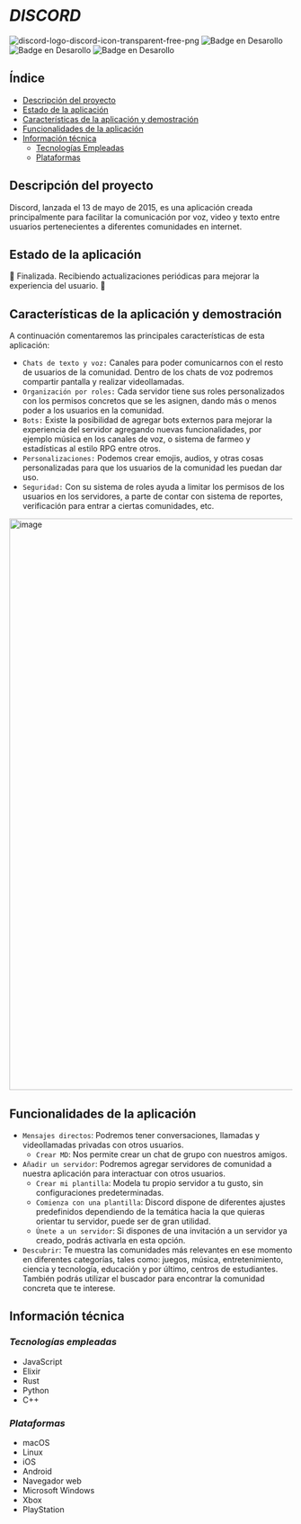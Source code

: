# ***DISCORD***

![discord-logo-discord-icon-transparent-free-png](https://github.com/user-attachments/assets/0852b2f4-7627-4d16-9c62-cdcd024900e9)
![Badge en Desarollo](https://img.shields.io/badge/ESTADO-EN%20ACTIVO-green)
![Badge en Desarollo](https://img.shields.io/badge/VERSION-03/09/2025-blue)
![Badge en Desarollo](https://img.shields.io/badge/LANZAMIENTO-13/05/2015-blue)
## Índice
* [Descripción del proyecto](#descripción-del-proyecto)
* [Estado de la aplicación](#estado-de-la-aplicación)
* [Características de la aplicación y demostración](#características-de-la-aplicación-y-demostración)
* [Funcionalidades de la aplicación](#funcionalidades-de-la-aplicación)
* [Información técnica](#información-técnica)
  - [Tecnologías Empleadas](#tecnologías-empleadas)
  - [Plataformas](#plataformas)

## Descripción del proyecto

Discord, lanzada el 13 de mayo de 2015, es una aplicación creada principalmente para facilitar la comunicación por voz, video y texto entre usuarios pertenecientes a diferentes comunidades en internet.

## Estado de la aplicación

:construction: Finalizada. Recibiendo actualizaciones periódicas para mejorar la experiencia del usuario. :construction:

## Características de la aplicación y demostración

A continuación comentaremos las principales características de esta aplicación: 

- `Chats de texto y voz:` Canales para poder comunicarnos con el resto de usuarios de la comunidad. Dentro de los chats de voz podremos compartir pantalla y realizar videollamadas.
- `Organización por roles:` Cada servidor tiene sus roles personalizados con los permisos concretos que se les asignen, dando más o menos poder a los usuarios en la comunidad.
- `Bots:` Existe la posibilidad de agregar bots externos para mejorar la experiencia del servidor agregando nuevas funcionalidades, por ejemplo música en los canales de voz, o sistema de farmeo y estadísticas al estilo RPG entre otros.
- `Personalizaciones:` Podemos crear emojis, audios, y otras cosas personalizadas para que los usuarios de la comunidad les puedan dar uso.
- `Seguridad:` Con su sistema de roles ayuda a limitar los permisos de los usuarios en los servidores, a parte de contar con sistema de reportes, verificación para entrar a ciertas comunidades, etc.

<img width="1919" height="1017" alt="image" src="https://github.com/user-attachments/assets/347d8b07-e869-44c2-a423-7761a523e9e5" />


## Funcionalidades de la aplicación
- `Mensajes directos`: Podremos tener conversaciones, llamadas y videollamadas privadas con otros usuarios.
   - `Crear MD`: Nos permite crear un chat de grupo con nuestros amigos.
- `Añadir un servidor`: Podremos agregar servidores de comunidad a nuestra aplicación para interactuar con otros usuarios.
   - `Crear mi plantilla`: Modela tu propio servidor a tu gusto, sin configuraciones predeterminadas.
   - `Comienza con una plantilla`: Discord dispone de diferentes ajustes predefinidos dependiendo de la temática hacia la que quieras orientar tu servidor, puede ser de gran utilidad.
   - `Únete a un servidor`: Si dispones de una invitación a un servidor ya creado, podrás activarla en esta opción.
- `Descubrir`: Te muestra las comunidades más relevantes en ese momento en diferentes categorías, tales como: juegos, música, entretenimiento, ciencia y tecnología, educación y por último, centros de estudiantes. También podrás utilizar el buscador para encontrar la comunidad concreta que te interese.


## Información técnica

### *Tecnologías empleadas*

- JavaScript
- Elixir
- Rust
- Python
- C++

### *Plataformas*

- macOS
- Linux
- iOS
- Android
- Navegador web
- Microsoft Windows
- Xbox
- PlayStation
